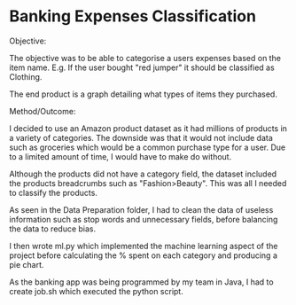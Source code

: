# Banking Expenses Classification

Objective:

The objective was to be able to categorise a users expenses based on the item
name. E.g. If the user bought "red jumper" it should be classified as Clothing.

The end product is a graph detailing what types of items they purchased.

Method/Outcome:

I decided to use an Amazon product dataset as it had millions of products in a
variety of categories. The downside was that it would not include data such as
groceries which would be a common purchase type for a user. Due to a limited
amount of time, I would have to make do without.

Although the products did not have a category field, the dataset included the
products breadcrumbs such as "Fashion>Beauty". This was all I needed to classify
the products.

As seen in the Data Preparation folder, I had to clean the data of useless
information such as stop words and unnecessary fields, before balancing the data
to reduce bias.

I then wrote ml.py which implemented the machine learning aspect of the project
before calculating the % spent on each category and producing a pie chart.

As the banking app was being programmed by my team in Java, I had to create
job.sh which executed the python script.
